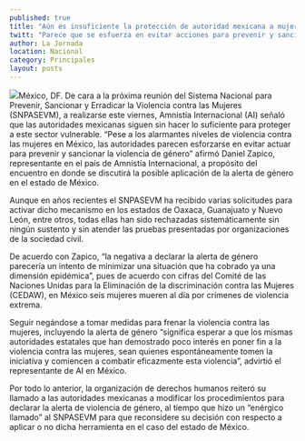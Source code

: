 ```yaml
---
published: true
title: "Aún es insuficiente la protección de autoridad mexicana a mujeres contra violencia: AI"
twitt: "Parece que se esfuerza en evitar acciones para prevenir y sancionar la violencia de género, destacó el representante en México, Daniel Zapico."
author: La Jornada
location: Nacional
category: Principales
layout: posts
---
```


![](http://i.imgur.com/wayeNQOm.jpg)México, DF. De cara a la próxima reunión del Sistema Nacional para Prevenir, Sancionar y Erradicar la Violencia contra las Mujeres (SNPASEVM), a realizarse este viernes, Amnistía Internacional (AI) señaló que las autoridades mexicanas siguen sin hacer lo suficiente para proteger a este sector vulnerable.
“Pese a los alarmantes niveles de violencia contra las mujeres en México,  las autoridades parecen esforzarse en evitar actuar para prevenir y sancionar la violencia de género” afirmó Daniel Zapico, representante en el país de Amnistía Internacional, a propósito del encuentro en donde se discutirá la posible aplicación de la alerta de género en el estado de México.

Aunque en años recientes el SNPASEVM ha recibido varias solicitudes para activar dicho mecanismo en los estados de Oaxaca, Guanajuato y Nuevo León, entre otros, todas ellas han sido rechazadas sistemáticamente sin ningún sustento y sin atender las pruebas presentadas por organizaciones de la sociedad civil.

De acuerdo con Zapico, “la negativa a declarar la alerta de género parecería un intento de minimizar una situación que ha cobrado ya una dimensión epidémica”, pues de acuerdo con cifras del Comité de las Naciones Unidas para la Eliminación de la discriminación contra las Mujeres (CEDAW), en México seis mujeres mueren al día por crímenes de violencia extrema.

Seguir negándose a tomar medidas para frenar la violencia contra las mujeres, incluyendo la alerta de género “significa esperar a que los mismas autoridades estatales que han demostrado poco interés en poner fin a la violencia contra las mujeres, sean quienes espontáneamente tomen la iniciativa y comiencen a combatir eficazmente esta violencia”, advirtió el representante de AI en México.

Por todo lo anterior, la organización de derechos humanos reiteró su llamado a las autoridades mexicanas a modificar los procedimientos para declarar la alerta de violencia de género, al tiempo que hizo un “enérgico llamado” al SNPASEVM para que reconsidere su decisión con respecto a aplicar o no dicha herramienta en el caso del estado de México.
